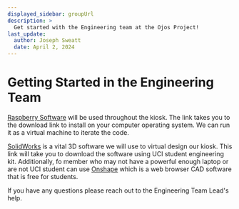 ```yaml
---
displayed_sidebar: groupUrl
description: >
  Get started with the Engineering team at the Ojos Project!
last_update:
  author: Joseph Sweatt
  date: April 2, 2024
---
```


# Getting Started in the Engineering Team

[Raspberry Software](https://www.raspberrypi.com/software/raspberry-pi-desktop/)
will be used throughout the kiosk. The link takes you to the download link to
install on your computer operating system. We can run it as a virtual machine to
iterate the code.

[SolidWorks](https://laptops.eng.uci.edu/engineering-software/solidworks-student-engineering-kit-for-hssoe-students)
is a vital 3D software we will use to virtual design our kiosk. This link will
take you to download the software using UCI student engineering kit.
Additionally, fo member who may not have a powerful enough laptop or are not
UCI student can use [Onshape](https://www.onshape.com/en/sign-up) which is a web
browser CAD software that is free for students.

If you have any questions please reach out to the Engineering Team Lead's help.
